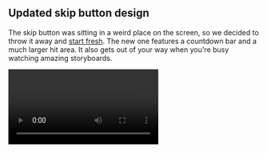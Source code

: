 ## Updated skip button design

The skip button was sitting in a weird place on the screen, so we decided to throw it away and [start fresh](https://github.com/ppy/osu/pull/801). The new one features a countdown bar and a much larger hit area. It also gets out of your way when you're busy watching amazing storyboards.

<video src="//puu.sh/zPnsv/ffafb105cb.mp4" controls preload="metadata" />

Note that the sound effect is missing in this video for whatever reason. Go download lazer if you wanna try it yourself :).

## Other things

- Visual fixes for OSD when displaying audio device names [#803](https://github.com/ppy/osu/pull/803).
- Add setting checkbox to toggle debug logs [#802](https://github.com/ppy/osu/pull/802).
- Basic mania beatmap conversion framework [#788](https://github.com/ppy/osu/pull/788).
- Fix audio beginning to play when potentially paused due to window becoming unfocused [#799](https://github.com/ppy/osu/pull/799).
- Fix audio seeking unnecessarily when entering play mode in certain cases [#797](https://github.com/ppy/osu/pull/797).
- Add support for searching beatmap author at song select [#796](https://github.com/ppy/osu/pull/796).
- Fixes for auto mod not hitting stacks of notes correctly on certain maps [#787](https://github.com/ppy/osu/pull/787).
- Fix incorrect handling of scheduled task cancelling when many cancels are issued in a short span [#731](https://github.com/ppy/osu-framework/pull/731).
- Fix control key not working for some textbox shortcuts where it should [#728](https://github.com/ppy/osu-framework/pull/728).
- Fix mouse cursor visually sticking to the edge of the game window (again) [#727](https://github.com/ppy/osu-framework/pull/727).

## New release available

2017.520.0 is now available from [github releases](https://github.com/ppy/osu/releases/tag/v2017.520.0) (or via auto-update if you already have lazer installed)!